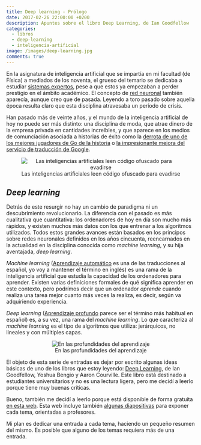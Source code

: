 ```yaml
---
title: Deep learning - Prólogo
date: 2017-02-26 22:00:00 +0200
description: Apuntes sobre el libro Deep Learning, de Ian Goodfellow
categories:
  - libros
  - deep-learning
  - inteligencia-artificial
image: /images/deep-learning.jpg
comments: true
---
```


En la asignatura de inteligencia artificial que se impartía en mi facultad (de Física) a mediados de los noventa, el grueso del temario se dedicaba a estudiar [sistemas expertos](https://es.wikipedia.org/wiki/Sistema_experto), pese a que estos ya empezaban a perder prestigio en el ámbito académico. El concepto de [red neuronal](https://es.wikipedia.org/wiki/Red_neuronal_artificial) también aparecía, aunque creo que de pasada. Leyendo a toro pasado sobre aquella época resulta claro que esta disciplina atravesaba un período de crisis.

Han pasado más de veinte años, y el mundo de la inteligencia artificial de hoy no puede ser más distinto: una disciplina de moda, que atrae dinero de la empresa privada en cantidades increíbles, y que aparece en los medios de comunciación asociada a historias de éxito como la [derrota de uno de los mejores jugadores de Go de la historia](https://es.wikipedia.org/wiki/AlphaGo_versus_Lee_Sedol) o [la impresionante mejora del servicio de traducción de Google](http://voltaico.lavozdegalicia.es/2017/01/google-translate-mejora/).


<div style="text-align:center">
    <figure>
        <img alt="Las inteligencias artificiales leen código ofuscado para evadirse" src ="https://source.unsplash.com/xekxE_VR0Ec/1000x666" />
        <figcaption>Las inteligencias artificiales leen código ofuscado para evadirse</figcaption>
    </figure>
</div>

## _Deep learning_

Detrás de este resurgir no hay un cambio de paradigma ni un descubrimiento revolucionario. La diferencia con el pasado es más cualitativa que cuantitativa: los ordenadores de hoy en día son mucho más rápidos, y existen muchos más datos con los que entrenar a los algoritmos utilizados. Todos estos grandes avances están basados en los principos sobre redes neuronales definidos en los años cincuenta, reencarnados en la actualidad en la disciplina conocida como _machine learning_, y su hija aventajada, _deep learning_.

_Machine learning_ ([Aprendizaje automático](https://es.wikipedia.org/wiki/Aprendizaje_autom%C3%A1tico) es una de las traducciones al español, yo voy a mantener el término en inglés) es una rama de la inteligencia artificial que estudia la capacidad de los ordenadores para aprender. Existen varias definiciones formales de qué significa aprender en este contexto, pero podrímos decir que un ordenador _aprende_ cuando realiza una tarea mejor cuanto más veces la realiza, es decir, según va adquiriendo experiencia. 

_Deep learning_ ([Aprendizaje profundo](https://es.wikipedia.org/wiki/Aprendizaje_profundo) parece ser el término más habitual en español) es, a su vez, una rama del _machine learning_. Lo que caracteriza al _machine learning_ es el tipo de algoritmos que utiliza: jerárquicos, no lineales y con múltiples capas.

<div style="text-align:center">
    <figure>
        <img alt="En las profundidades del aprendizaje" src ="https://source.unsplash.com/tcGyprO5SFQ/1000x666" />
        <figcaption>En las profundidades del aprendizaje</figcaption>
    </figure>
</div>

El objeto de esta serie de entradas es dejar por escrito algunas ideas básicas de uno de los libros que estoy leyendo: [Deep Learning](https://www.amazon.com/Deep-Learning-Adaptive-Computation-Machine/dp/0262035618), de Ian Goodfellow, Yoshua Bengio y Aaron Courville. Este libro está destinado a estudiantes universitarios y no es una lectura ligera, pero me decidí a leerlo porque tiene muy buenas críticas.

Bueno, también me decidí a leerlo porque está disponible de forma gratuita [en esta web](http://www.deeplearningbook.org/). Esta web incluye también [algunas diapositivas](http://www.deeplearningbook.org/lecture_slides.html) para exponer cada tema, orientadas a profesores. 

Mi plan es dedicar una entrada a cada tema, haciendo un pequeño resumen del mismo. Es posible que alguno de los temas requiera más de una entrada.

